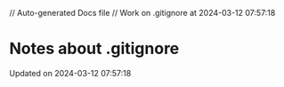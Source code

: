// Auto-generated Docs file
// Work on .gitignore at 2024-03-12 07:57:18
# Notes about .gitignore
Updated on 2024-03-12 07:57:18
